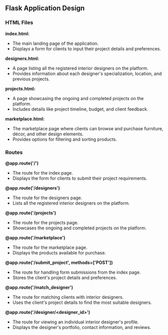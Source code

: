 ## Flask Application Design

### HTML Files

**index.html:**
- The main landing page of the application.
- Displays a form for clients to input their project details and preferences.

**designers.html:**
- A page listing all the registered interior designers on the platform.
- Provides information about each designer's specialization, location, and previous projects.

**projects.html:**
- A page showcasing the ongoing and completed projects on the platform.
- Includes details like project timeline, budget, and client feedback.

**marketplace.html:**
- The marketplace page where clients can browse and purchase furniture, décor, and other design elements.
- Provides options for filtering and sorting products.

### Routes

**@app.route('/')**
- The route for the index page.
- Displays the form for clients to submit their project requirements.

**@app.route('/designers')**
- The route for the designers page.
- Lists all the registered interior designers on the platform.

**@app.route('/projects')**
- The route for the projects page.
- Showcases the ongoing and completed projects on the platform.

**@app.route('/marketplace')**
- The route for the marketplace page.
- Displays the products available for purchase.

**@app.route('/submit_project', methods=['POST'])**
- The route for handling form submissions from the index page.
- Stores the client's project details and preferences.

**@app.route('/match_designer')**
- The route for matching clients with interior designers.
- Uses the client's project details to find the most suitable designers.

**@app.route('/designer/<designer_id>')**
- The route for viewing an individual interior designer's profile.
- Displays the designer's portfolio, contact information, and reviews.